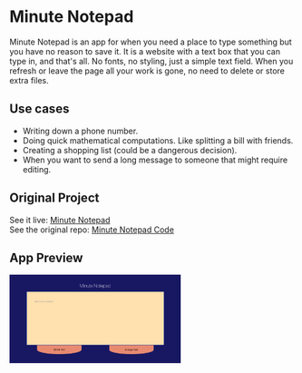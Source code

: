 # Minute Notepad
Minute Notepad is an app for when you need a place to type something but you have no reason to save it. It is a website with a text box that you can type in, and that's all. No fonts, no styling, just a simple text field. When you refresh or leave the page all your work is gone, no need to delete or store extra files. 

## Use cases
- Writing down a phone number.
- Doing quick mathematical computations. Like splitting a bill with friends.
- Creating a shopping list (could be a dangerous decision).
- When you want to send a long message to someone that might require editing.

## Original Project
See it live: [Minute Notepad](https://jshams.github.io/minute-notepad)  
See the original repo: [Minute Notepad Code](https://github.com/jshams/minute-notepad)

## App Preview
<img src="../../images/minute-notepad.png" width="60%"/>